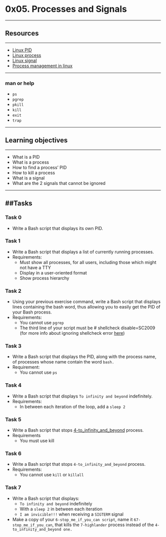 # 0x05. Processes and Signals
---
## Resources
---
* [Linux PID](http://www.linfo.org/pid.html)
* [Linux process](https://www.thegeekstuff.com/2012/03/linux-processes-environment/)
* [Linux signal](https://www.educative.io/answers/what-are-linux-signals)
* [Process management in linux](https://www.digitalocean.com/community/tutorials/process-management-in-linux)
---
### man or help
* `ps`
* `pgrep`
* `pkill`
* `kill`
* `exit`
* `trap`
---
## Learning objectives
---
* What is a PID
* What is a process
* How to find a process’ PID
* How to kill a process
* What is a signal
* What are the 2 signals that cannot be ignored
---
##Tasks
---
### Task 0
* Write a Bash script that displays its own PID.

### Task 1
* Write a Bash script that displays a list of currently running processes.
* Requirements:
	* Must show all processes, for all users, including those which might not have a TTY
	* Display in a user-oriented format
	* Show process hierarchy

### Task 2
* Using your previous exercise command, write a Bash script that displays lines containing the bash word, thus allowing you to easily get the PID of your Bash process.
* Requirements:
	* You cannot use `pgrep`
	* The third line of your script must be # shellcheck disable=SC2009 (for more info about ignoring shellcheck error [here](https://github.com/koalaman/shellcheck/wiki/Ignore))

### Task 3
* Write a Bash script that displays the PID, along with the process name, of processes whose name contain the word `bash.`
* Requirement:
	* You cannot use `ps`

### Task 4
* Write a Bash script that displays `To infinity and beyond` indefinitely.
* Requirements:
	* In between each iteration of the loop, add a `sleep 2`

### Task 5
* Write a Bash script that stops [4-to_infinity_and_beyond](https://github.com/maiyo008/alx-system_engineering-devops/blob/master/0x05-processes_and_signals/4-to_infinity_and_beyond) process.
* Requirements
	* You must use kill

### Task 6
* Write a Bash script that stops `4-to_infinity_and_beyond` process.
* Requirements:
	* You cannot use `kill` or `killall`

### Task 7
* Write a Bash script that displays:
	* `To infinity and beyond` indefinitely
	* With a `sleep 2` in between each iteration
	* `I am invicible!!!` when receiving a `SIGTERM` signal
* Make a copy of your `6-stop_me_if_you_can script`, name it `67-stop_me_if_you_can`, that kills the `7-highlander` process instead of the `4-to_infinity_and_beyond one.`


